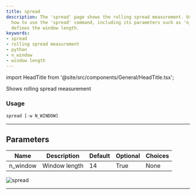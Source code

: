 ```yaml
---
title: spread
description: The 'spread' page shows the rolling spread measurement. Users can learn
  how to use the 'spread' command, including its parameters such as 'n_window' which
  defines the window length.
keywords:
- spread
- rolling spread measurement
- python
- n_window
- window length
---
```


import HeadTitle from '@site/src/components/General/HeadTitle.tsx';

<HeadTitle title="stocks/qa/spread - Reference | OpenBB Terminal Docs" />

Shows rolling spread measurement

### Usage

```python
spread [-w N_WINDOW]
```

---

## Parameters

| Name | Description | Default | Optional | Choices |
| ---- | ----------- | ------- | -------- | ------- |
| n_window | Window length | 14 | True | None |

![spread](https://user-images.githubusercontent.com/46355364/154308406-f20812a4-fa04-4937-b8de-dc27042f7462.png)

---
